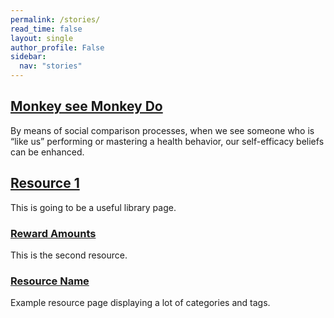 ```yaml
---
permalink: /stories/
read_time: false
layout: single
author_profile: False
sidebar:
  nav: "stories"
---
```

<h2>
  <a href="/socialcomparison/monkeyseemonkeydo/">Monkey see Monkey Do</a>
</h2>
<p>By means of social comparison processes, when we see someone who is “like us” performing or mastering a health behavior, our self-efficacy beliefs can be enhanced.</p>

<h2>
  <a href="/stories/resource_1/">Resource 1</a>
</h2>
<p> This is going to be a useful library page. </p>

<h3>
  <a href="/stories/rewards/">Reward Amounts</a>
</h3>

<p> This is the second resource. </p>

<h3>
  <a href="/stories/resource_3/">Resource Name</a>
</h3>
<p>Example resource page displaying a lot of categories and tags.</p>

